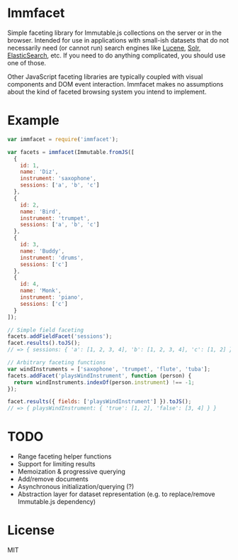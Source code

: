 # Immfacet
Simple faceting library for Immutable.js collections on the server or in the
browser. Intended for use in applications with small-ish datasets that do not
necessarily need (or cannot run) search engines like [Lucene][], [Solr][],
[ElasticSearch][], etc. If you need to do anything complicated, you should use
one of those.

Other JavaScript faceting libraries are typically coupled with visual components
and DOM event interaction. Immfacet makes no assumptions about the kind of
faceted browsing system you intend to implement.

[Lucene]: <http://lucene.apache.org/core/4_0_0/facet/org/apache/lucene/facet/doc-files/userguide.html>
[Solr]: <https://wiki.apache.org/solr/SimpleFacetParameters>
[ElasticSearch]: <https://www.elastic.co/guide/en/elasticsearch/reference/current/search-aggregations.html>

# Example
```js
var immfacet = require('immfacet');

var facets = immfacet(Immutable.fromJS([
  {
    id: 1,
    name: 'Diz',
    instrument: 'saxophone',
    sessions: ['a', 'b', 'c']
  },
  {
    id: 2,
    name: 'Bird',
    instrument: 'trumpet',
    sessions: ['a', 'b', 'c']
  },
  {
    id: 3,
    name: 'Buddy',
    instrument: 'drums',
    sessions: ['c']
  },
  {
    id: 4,
    name: 'Monk',
    instrument: 'piano',
    sessions: ['c']
  }
]);

// Simple field faceting
facets.addFieldFacet('sessions');
facet.results().toJS();
// => { sessions: { 'a': [1, 2, 3, 4], 'b': [1, 2, 3, 4], 'c': [1, 2] } }

// Arbitrary faceting functions
var windInstruments = ['saxophone', 'trumpet', 'flute', 'tuba'];
facets.addFacet('playsWindInstrument', function (person) {
  return windInstruments.indexOf(person.instrument) !== -1;
});

facet.results({ fields: ['playsWindInstrument'] }).toJS();
// => { playsWindInstrument: { 'true': [1, 2], 'false': [3, 4] } }
```

# TODO
  * Range faceting helper functions
  * Support for limiting results
  * Memoization & progressive querying
  * Add/remove documents
  * Asynchronous initialization/querying (?)
  * Abstraction layer for dataset representation (e.g. to replace/remove
    Immutable.js dependency)

# License
MIT
